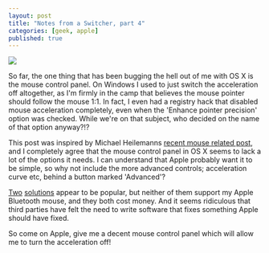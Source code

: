 ```yaml
---
layout: post
title: "Notes from a Switcher, part 4"
categories: [geek, apple]
published: true
---
```


<img src="http://danbarber.me.s3-external-3.amazonaws.com/images/2005-08-19-notes-from-a-switcher-part-4/applemouse.jpg" class="left" />

So far, the one thing that has been bugging the hell out of me with OS X is the mouse control panel.  On Windows I used to just switch the acceleration off altogether, as I'm firmly in the camp that believes the mouse pointer should follow the mouse 1:1.  In fact, I even had a registry hack that disabled mouse acceleration completely, even when the 'Enhance pointer precision' option was checked.  While we're on that subject, who decided on the name of that option anyway?!?

<!-- more -->

This post was inspired by Michael Heilemanns <a href="http://binarybonsai.com/archives/2005/08/19/mastering-your-mouse-in-os-x/">recent mouse related post</a>, and I completely agree that the mouse control panel in OS X seems to lack a lot of the options it needs.  I can understand that Apple probably want it to be simple, so why not include the more advanced controls; acceleration curve etc, behind a button marked 'Advanced'?

<a href="http://www.usboverdrive.com/">Two</a> <a href ="http://plentycom.jp/en/steermouse/">solutions</a> appear to be popular, but neither of them support my Apple Bluetooth mouse, and they both cost money.  And it seems ridiculous that third parties have felt the need to write software that fixes something Apple should have fixed.

So come on Apple, give me a decent mouse control panel which will allow me to turn the acceleration off!
